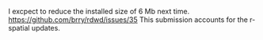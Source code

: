 I excpect to reduce the installed size of 6 Mb next time.
https://github.com/brry/rdwd/issues/35
This submission accounts for the r-spatial updates.
